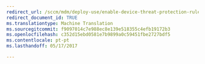 ```yaml
---
redirect_url: /sccm/mdm/deploy-use/enable-device-threat-protection-rule-compliance-policy
redirect_document_id: TRUE
ms.translationtype: Machine Translation
ms.sourcegitcommit: f9097014c7e988ec8e139e518355c4efb19172b3
ms.openlocfilehash: c352d15ebd0581e7b9899a0c59451fbe2727bdf5
ms.contentlocale: pt-pt
ms.lasthandoff: 05/17/2017

---
```


